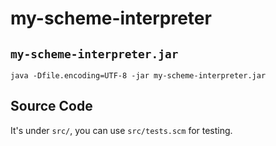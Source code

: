 # my-scheme-interpreter
## `my-scheme-interpreter.jar`

```shell
java -Dfile.encoding=UTF-8 -jar my-scheme-interpreter.jar
```

## Source Code
It's under `src/`, you can use `src/tests.scm` for testing.
